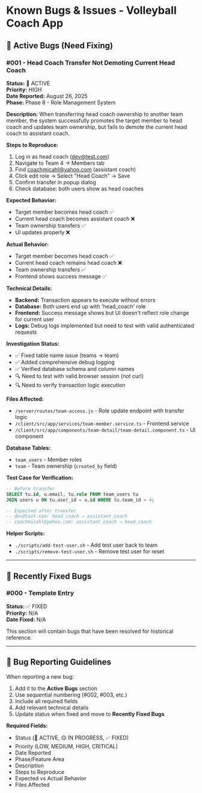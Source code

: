 # Known Bugs & Issues - Volleyball Coach App

## 🐛 Active Bugs (Need Fixing)

### #001 - Head Coach Transfer Not Demoting Current Head Coach
**Status:** 🔴 ACTIVE  
**Priority:** HIGH  
**Date Reported:** August 26, 2025  
**Phase:** Phase 8 - Role Management System  

**Description:**
When transferring head coach ownership to another team member, the system successfully promotes the target member to head coach and updates team ownership, but fails to demote the current head coach to assistant coach.

**Steps to Reproduce:**
1. Log in as head coach (dev@test.com)
2. Navigate to Team 4 → Members tab
3. Find coachmicahl@yahoo.com (assistant coach)
4. Click edit role → Select "Head Coach" → Save
5. Confirm transfer in popup dialog
6. Check database: both users show as head coaches

**Expected Behavior:**
- Target member becomes head coach ✅
- Current head coach becomes assistant coach ❌
- Team ownership transfers ✅
- UI updates properly ❌

**Actual Behavior:**
- Target member becomes head coach ✅
- Current head coach remains head coach ❌
- Team ownership transfers ✅
- Frontend shows success message ✅

**Technical Details:**
- **Backend:** Transaction appears to execute without errors
- **Database:** Both users end up with 'head_coach' role
- **Frontend:** Success message shows but UI doesn't reflect role change for current user
- **Logs:** Debug logs implemented but need to test with valid authenticated requests

**Investigation Status:**
- ✅ Fixed table name issue (teams → team)
- ✅ Added comprehensive debug logging
- ✅ Verified database schema and column names
- 🔍 Need to test with valid browser session (not curl)
- 🔍 Need to verify transaction logic execution

**Files Affected:**
- `/server/routes/team-access.js` - Role update endpoint with transfer logic
- `/client/src/app/services/team-member.service.ts` - Frontend service
- `/client/src/app/components/team-detail/team-detail.component.ts` - UI component

**Database Tables:**
- `team_users` - Member roles
- `team` - Team ownership (`created_by` field)

**Test Case for Verification:**
```sql
-- Before transfer
SELECT tu.id, u.email, tu.role FROM team_users tu 
JOIN users u ON tu.user_id = u.id WHERE tu.team_id = 4;

-- Expected after transfer
-- dev@test.com: head_coach → assistant_coach
-- coachmicahl@yahoo.com: assistant_coach → head_coach
```

**Helper Scripts:**
- `./scripts/add-test-user.sh` - Add test user back to team
- `./scripts/remove-test-user.sh` - Remove test user for reset

---

## 🔧 Recently Fixed Bugs

### #000 - Template Entry
**Status:** ✅ FIXED  
**Priority:** N/A  
**Date Fixed:** N/A  

This section will contain bugs that have been resolved for historical reference.

---

## 📝 Bug Reporting Guidelines

When reporting a new bug:
1. Add it to the **Active Bugs** section
2. Use sequential numbering (#002, #003, etc.)
3. Include all required fields
4. Add relevant technical details
5. Update status when fixed and move to **Recently Fixed Bugs**

**Required Fields:**
- Status (🔴 ACTIVE, 🟡 IN PROGRESS, ✅ FIXED)
- Priority (LOW, MEDIUM, HIGH, CRITICAL)
- Date Reported
- Phase/Feature Area
- Description
- Steps to Reproduce
- Expected vs Actual Behavior
- Files Affected
